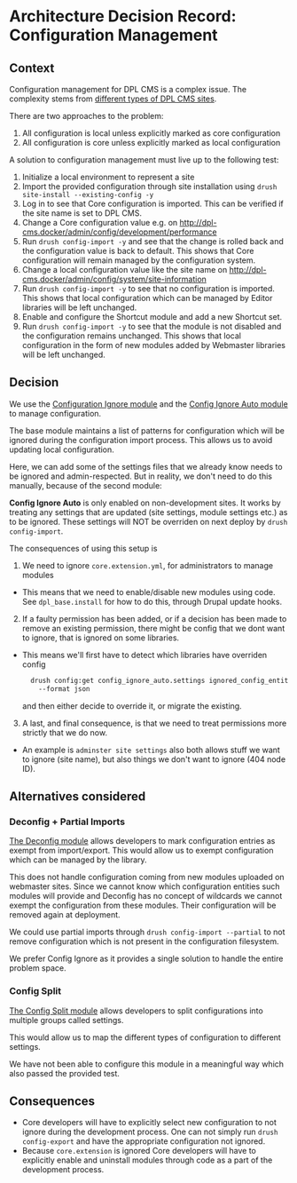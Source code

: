 # Architecture Decision Record: Configuration Management

## Context

Configuration management for DPL CMS is a complex issue. The complexity stems
from [different types of DPL CMS sites](../configuration-management.md).

There are two approaches to the problem:

1. All configuration is local unless explicitly marked as core configuration
2. All configuration is core unless explicitly marked as local configuration

A solution to configuration management must live up to the following test:

1. Initialize a local environment to represent a site
2. Import the provided configuration through site installation using
   `drush site-install --existing-config -y`
3. Log in to see that Core configuration is imported. This can be verified if
   the site name is set to DPL CMS.
4. Change a Core configuration value e.g. on <http://dpl-cms.docker/admin/config/development/performance>
5. Run `drush config-import -y` and see that the change is rolled back and the
   configuration value is back to default. This shows that Core configuration
   will remain managed by the configuration system.
6. Change a local configuration value like the site name on <http://dpl-cms.docker/admin/config/system/site-information>
7. Run `drush config-import -y` to see that no configuration is imported. This
   shows that local configuration which can be managed by Editor libraries will
   be left unchanged.
8. Enable and configure the Shortcut module and add a new Shortcut set.
9. Run `drush config-import -y` to see that the module is not disabled and the
   configuration remains unchanged. This shows that local configuration in the
   form of new modules added by Webmaster libraries will be left unchanged.

## Decision

We use the
[Configuration Ignore module](https://www.drupal.org/project/config_ignore)
and the [Config Ignore Auto module](https://www.drupal.org/project/config_ignore_auto)
to manage configuration.

The base module maintains a list of patterns for configuration which will be
ignored  during the configuration import process. This allows us to avoid
updating local configuration.

Here, we can add some of the settings files that we already know needs to be
ignored and admin-respected.
But in reality, we don't need to do this manually, because of the second module:

**Config Ignore Auto** is only enabled on non-development sites.
It works by treating any settings that are updated (site settings, module
settings etc.) as to be ignored.
These settings will NOT be overriden on next deploy by `drush config-import`.

The consequences of using this setup is

1) We need to ignore `core.extension.yml`, for administrators to manage modules
  - This means that we need to enable/disable new modules using code.
    See `dpl_base.install` for how to do this, through Drupal update hooks.
2) If a faulty permission has been added, or if a decision has been made to
   remove an existing permission, there might be config that we dont want to
   ignore, that is ignored on some libraries.

  - This means we'll first have to detect which libraries have overriden config

    ```bash
      drush config:get config_ignore_auto.settings ignored_config_entities
        --format json
    ```

    and then either decide to override it, or migrate the existing.

3) A last, and final consequence, is that we need to treat permissions more
   strictly that we do now.
  - An example is `adminster site settings` also both allows stuff we want to
    ignore (site name), but also things we don't want to ignore (404 node ID).

## Alternatives considered

### Deconfig + Partial Imports

[The Deconfig module](https://www.drupal.org/project/deconfig) allows developers
to mark configuration entries as exempt from import/export. This would allow us
to exempt configuration which can be managed by the library.

This does not handle configuration coming from new modules uploaded on webmaster
sites. Since we cannot know which configuration entities such modules will
provide and Deconfig has no concept of wildcards we cannot exempt the
configuration from these modules. Their configuration will be removed again at
deployment.

We could use partial imports through `drush config-import --partial` to not
remove configuration which is not present in the configuration filesystem.

We prefer Config Ignore as it provides a single solution to handle the entire
problem space.

### Config Split

[The Config Split module](https://www.drupal.org/project/config_split) allows
developers to split configurations into multiple groups called settings.

This would allow us to map the different types of configuration to different
settings.

We have not been able to configure this module in a meaningful way which also
passed the provided test.

## Consequences

- Core developers will have to explicitly select new configuration to not ignore
  during the development process. One can not simply run `drush config-export`
  and have the appropriate configuration not ignored.
- Because `core.extension` is ignored Core developers will have to explicitly
  enable and uninstall modules through code as a part of the development
  process.
